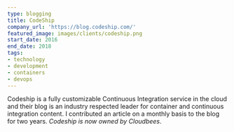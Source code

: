 ```yaml
---
type: blogging
title: CodeShip
company_url: 'https://blog.codeship.com/'
featured_image: images/clients/codeship.png
start_date: 2016
end_date: 2018
tags:
- technology
- development
- containers
- devops
---
```


Codeship is a fully customizable Continuous Integration service in the cloud and their blog is an industry respected leader for container and continuous integration content. I contributed an article on a monthly basis to the blog for two years. _Codeship is now owned by Cloudbees_.
